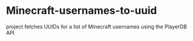 # Minecraft-usernames-to-uuid
project fetches UUIDs for a list of Minecraft usernames using the PlayerDB API 
